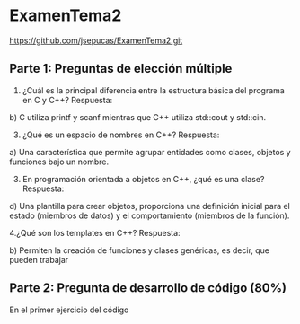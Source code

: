 # ExamenTema2
https://github.com/jsepucas/ExamenTema2.git


## Parte 1: Preguntas de elección múltiple 

1. ¿Cuál es la principal diferencia entre la estructura básica del programa en C y C++?
Respuesta:

b) C utiliza printf y scanf mientras que C++ utiliza std::cout y std::cin.

3. ¿Qué es un espacio de nombres en C++?
Respuesta:

a) Una característica que permite agrupar entidades como clases, objetos y funciones bajo un nombre.

3. En programación orientada a objetos en C++, ¿qué es una clase?
Respuesta:

d) Una plantilla para crear objetos, proporciona una definición inicial para el estado (miembros de datos) y el comportamiento (miembros de la función).

4.¿Qué son los templates en C++?
Respuesta:

b) Permiten la creación de funciones y clases genéricas, es decir, que pueden trabajar

## Parte 2: Pregunta de desarrollo de código (80%)

En el primer ejercicio del código 

